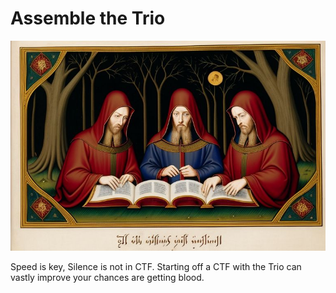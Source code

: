 # Assemble the Trio

![](https://github.com/KickedDroid/CTF/blob/master/trio.jpeg?raw=true)

Speed is key, Silence is not in CTF. Starting off a CTF with the Trio can vastly improve your chances are getting blood. 

